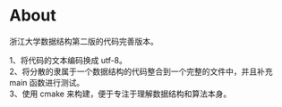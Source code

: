 # About

浙江大学数据结构第二版的代码完善版本。

1、将代码的文本编码换成 utf-8。  
2、将分散的隶属于一个数据结构的代码整合到一个完整的文件中，并且补充 main 函数进行测试。  
3、使用 cmake 来构建，便于专注于理解数据结构和算法本身。

